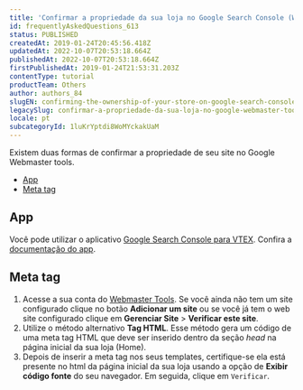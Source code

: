 ```yaml
---
title: 'Confirmar a propriedade da sua loja no Google Search Console (Webmaster Tools)'
id: frequentlyAskedQuestions_613
status: PUBLISHED
createdAt: 2019-01-24T20:45:56.418Z
updatedAt: 2022-10-07T20:53:18.664Z
publishedAt: 2022-10-07T20:53:18.664Z
firstPublishedAt: 2019-01-24T21:53:31.203Z
contentType: tutorial
productTeam: Others
author: authors_84
slugEN: confirming-the-ownership-of-your-store-on-google-search-console-webmaster-tools
legacySlug: confirmar-a-propriedade-da-sua-loja-no-google-webmaster-tools
locale: pt
subcategoryId: 1luKrYptdi8WoMYckakUaM
---
```


Existem duas formas de confirmar a propriedade de seu site no Google Webmaster tools.

- [App](#app)
- [Meta tag](#mata-tag)

## App

Você pode utilizar o aplicativo [Google Search Console para VTEX](https://apps.vtex.com/vtex-google-search-console/p). Confira a [documentação do app](https://developers.vtex.com/vtex-developer-docs/docs/vtex-google-search-console). 

## Meta tag

1. Acesse a sua conta do [Webmaster Tools](https://www.google.com/webmasters/). Se você ainda não tem um site configurado clique no botão **Adicionar um site** ou se você já tem o web site configurado clique em **Gerenciar Site** > **Verificar este site**.
2. Utilize o método alternativo **Tag HTML**. Esse método gera um código de uma meta tag HTML que deve ser inserido dentro da seção _head_ na página inicial da sua loja (Home). 
3. Depois de inserir a meta tag nos seus templates, certifique-se ela está presente no html da página inicial da sua loja usando a opção de **Exibir código fonte** do seu navegador. Em seguida, clique em `Verificar`.

